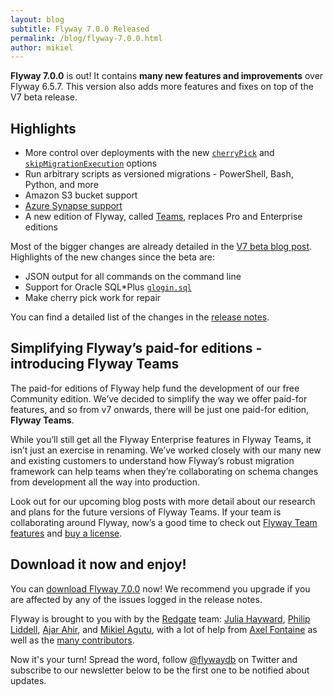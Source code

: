 ```yaml
---
layout: blog
subtitle: Flyway 7.0.0 Released
permalink: /blog/flyway-7.0.0.html
author: mikiel
---
```


**Flyway 7.0.0** is out! It contains **many new features and improvements** over Flyway 6.5.7. This version also adds more features and fixes on top of the V7 beta release.

## Highlights

- More control over deployments with the new [`cherryPick`](/documentation/configuration/cherryPick) and [`skipMigrationExecution`](/documentation/configuration/skipExecutingMigrations) options
- Run arbitrary scripts as versioned migrations - PowerShell, Bash, Python, and more
- Amazon S3 bucket support
- [Azure Synapse support](/documentation/database/azuresynapse)
- A new edition of Flyway, called [Teams](/download), replaces Pro and Enterprise editions

Most of the bigger changes are already detailed in the [V7 beta blog post](/blog/flyway-7.0.0-beta). Highlights of the new changes since the beta are:

- JSON output for all commands on the command line
- Support for Oracle SQL*Plus [`glogin.sql`](/documentation/database/oracle#site-profile-gloginsql--user-profiles-loginsql)
- Make cherry pick work for repair

You can find a detailed list of the changes in the [release notes](/documentation/releaseNotes#7.0.0).

## Simplifying Flyway’s paid-for editions - introducing Flyway Teams

The paid-for editions of Flyway help fund the development of our free Community edition. We’ve decided to simplify the way we offer paid-for features, and so from v7 onwards, there will be just one paid-for edition, **Flyway Teams**.

While you’ll still get all the Flyway Enterprise features in Flyway Teams, it isn’t just an exercise in renaming. We’ve worked closely with our many new and existing customers to understand how Flyway’s robust migration framework can help teams when they’re collaborating on schema changes from development all the way into production. 

Look out for our upcoming blog posts with more detail about our research and plans for the future versions of Flyway Teams. If your team is collaborating around Flyway, now’s a good time to check out [Flyway Team features](https://flywaydb.org/download/) and [buy a license](https://flywaydb.org/download/teams). 

## Download it now and enjoy!

You can [download Flyway 7.0.0](/download) now! We recommend you upgrade if you are affected by any
of the issues logged in the release notes.

Flyway is brought to you with <i class="fa fa-heart"></i> by the [Redgate](https://red-gate.com) team:
[Julia Hayward](https://twitter.com/Julia_Hayward),
[Philip Liddell](https://github.com/Lyeeedar), [Ajar Ahir](https://github.com/DoodleBobBuffPants), and [Mikiel Agutu](https://twitter.com/mikielagutu),
with a lot of help from [Axel Fontaine](https://twitter.com/axelfontaine)
as well as the [many contributors](/documentation/contribute/hallOfFame).

Now it's your turn! Spread the word, follow [@flywaydb](https://twitter.com/flywaydb) on Twitter and
subscribe to our newsletter below to be the first one to be notified about updates.
